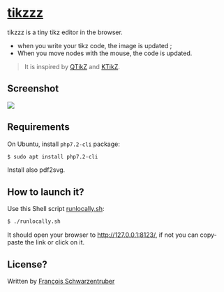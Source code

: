 # [tikzzz](https://github.com/francoisschwarzentruber/tikzzz/)

tikzzz is a tiny tikz editor in the browser.
- when you write your tikz code, the image is updated ;
- When you move nodes with the mouse, the code is updated.

> It is inspired by [QTikZ](https://linuxx.info/qtikz/) and [KTikZ](https://userbase.kde.org/KtikZ).

## Screenshot

<img src="screenshot.png"/>

## Requirements

On Ubuntu, install `php7.2-cli` package:
```bash
$ sudo apt install php7.2-cli
```

Install also pdf2svg.

## How to launch it?

Use this Shell script [runlocally.sh](runlocally.sh):
```bash
$ ./runlocally.sh
```
It should open your browser to http://127.0.0.1:8123/, if not you can copy-paste the link or click on it.

## License?
Written by [François Schwarzentruber](https://github.com/francoisschwarzentruber/)
